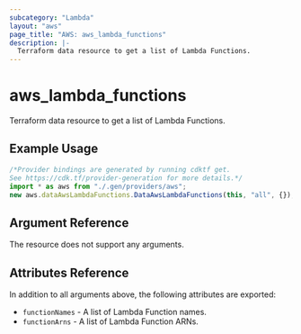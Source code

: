```yaml
---
subcategory: "Lambda"
layout: "aws"
page_title: "AWS: aws_lambda_functions"
description: |-
  Terraform data resource to get a list of Lambda Functions.
---
```


# aws\_lambda\_functions

Terraform data resource to get a list of Lambda Functions.

## Example Usage

```typescript
/*Provider bindings are generated by running cdktf get.
See https://cdk.tf/provider-generation for more details.*/
import * as aws from "./.gen/providers/aws";
new aws.dataAwsLambdaFunctions.DataAwsLambdaFunctions(this, "all", {});

```

## Argument Reference

The resource does not support any arguments.

## Attributes Reference

In addition to all arguments above, the following attributes are exported:

* `functionNames` - A list of Lambda Function names.
* `functionArns` - A list of Lambda Function ARNs.
